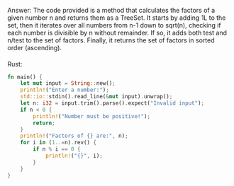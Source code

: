 Answer: 
The code provided is a method that calculates the factors of a given number n and returns them as a TreeSet. It starts by adding 1L to the set, then it iterates over all numbers from n-1 down to sqrt(n), checking if each number is divisible by n without remainder. If so, it adds both test and n/test to the set of factors. Finally, it returns the set of factors in sorted order (ascending).
####
Rust:
```rust
fn main() {
    let mut input = String::new();
    println!("Enter a number:");
    std::io::stdin().read_line(&mut input).unwrap();
    let n: i32 = input.trim().parse().expect("Invalid input");
    if n < 0 {
        println!("Number must be positive!");
        return;
    }
    println!("Factors of {} are:", n);
    for i in (1..=n).rev() {
        if n % i == 0 {
            println!("{}", i);
        }
    }
}
```
